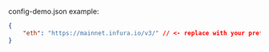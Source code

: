 config-demo.json example:
```json
{
    "eth": "https://mainnet.infura.io/v3/" // <- replace with your prefered endpoint
}
```
